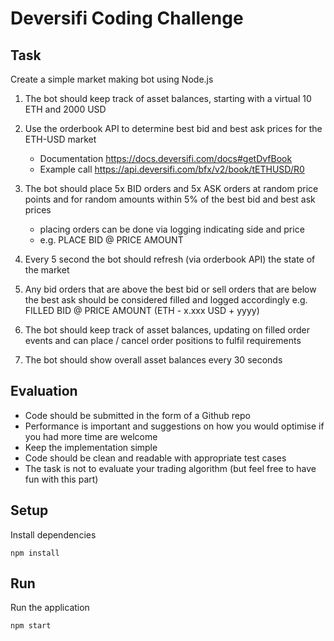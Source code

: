 # Deversifi Coding Challenge

## Task

Create a simple market making bot using Node.js

1. The bot should keep track of asset balances, starting with a virtual 10 ETH and 2000 USD

2. Use the orderbook API to determine best bid and best ask prices for the ETH-USD market
    - Documentation https://docs.deversifi.com/docs#getDvfBook
    - Example call https://api.deversifi.com/bfx/v2/book/tETHUSD/R0 

3. The bot should place 5x BID orders and 5x ASK orders at random price points and for random amounts within 5% of the best bid and best ask prices
    - placing orders can be done via logging indicating side and price
    - e.g. PLACE BID @ PRICE AMOUNT

4. Every 5 second the bot should refresh (via orderbook API) the state of the market

5. Any bid orders that are above the best bid or sell orders that are below the best ask should be considered filled and logged accordingly
e.g. FILLED BID @ PRICE AMOUNT (ETH - x.xxx USD + yyyy)

6. The bot should keep track of asset balances, updating on filled order events and can place / cancel order positions to fulfil requirements

7. The bot should show overall asset balances every 30 seconds

## Evaluation
- Code should be submitted in the form of a Github repo
- Performance is important and suggestions on how you would optimise if you had more time are welcome
- Keep the implementation simple
- Code should be clean and readable with appropriate test cases
- The task is not to evaluate your trading algorithm (but feel free to have fun with this part)

## Setup

Install dependencies

```
npm install
```

## Run

Run the application

```
npm start
```
